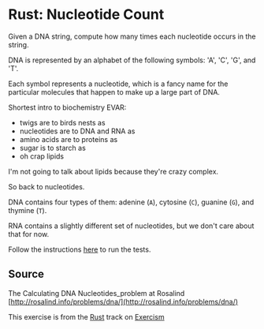 # Rust: Nucleotide Count

Given a DNA string, compute how many times each nucleotide occurs in the string.

DNA is represented by an alphabet of the following symbols: 'A', 'C',
'G', and 'T'.

Each symbol represents a nucleotide, which is a fancy name for the
particular molecules that happen to make up a large part of DNA.

Shortest intro to biochemistry EVAR:

- twigs are to birds nests as
- nucleotides are to DNA and RNA as
- amino acids are to proteins as
- sugar is to starch as
- oh crap lipids

I'm not going to talk about lipids because they're crazy complex.

So back to nucleotides.

DNA contains four types of them: adenine (`A`), cytosine (`C`), guanine
(`G`), and thymine (`T`).

RNA contains a slightly different set of nucleotides, but we don't care
about that for now.

Follow the instructions [here][rust-testing] to run the tests.

[rust-testing]: https://github.com/exercism/xrust/blob/master/docs/TESTS.md

## Source

The Calculating DNA Nucleotides_problem at Rosalind [http://rosalind.info/problems/dna/](http://rosalind.info/problems/dna/)

This exercise is from the [Rust][rust] track on [Exercism][exercism]

[exercism]: http://exercism.io
[rust]: http://exercism.io/languages/rust



